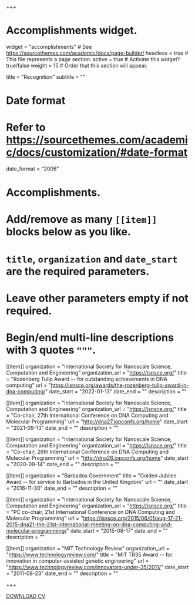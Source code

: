 +++
# Accomplishments widget.
widget = "accomplishments"  # See https://sourcethemes.com/academic/docs/page-builder/
headless = true  # This file represents a page section.
active = true  # Activate this widget? true/false
weight = 15  # Order that this section will appear.

title = "Recognition"
subtitle = ""

# Date format
#   Refer to https://sourcethemes.com/academic/docs/customization/#date-format
date_format = "2006"

# Accomplishments.
#   Add/remove as many `[[item]]` blocks below as you like.
#   `title`, `organization` and `date_start` are the required parameters.
#   Leave other parameters empty if not required.
#   Begin/end multi-line descriptions with 3 quotes `"""`.

[[item]]
  organization = "International Society for Nanoscale Science, Computation and Engineering"
  organization_url = "https://isnsce.org/"
  title = "Rozenberg Tulip Award -- for outstanding achievements in DNA computing"
  url = "https://isnsce.org/awards/the-rozenberg-tulip-award-in-dna-computing/"
  date_start = "2022-01-13"
  date_end = ""
  description = ""

[[item]]
  organization = "International Society for Nanoscale Science, Computation and Engineering"
  organization_url = "https://isnsce.org/"
  title = "Co-chair, 27th International Conference on DNA Computing and Molecular Programming"
  url = "http://dna27.iopconfs.org/home"
  date_start = "2021-09-13"
  date_end = ""
  description = ""
  
[[item]]
  organization = "International Society for Nanoscale Science, Computation and Engineering"
  organization_url = "https://isnsce.org/"
  title = "Co-chair, 26th International Conference on DNA Computing and Molecular Programming"
  url = "http://dna26.iopconfs.org/home"
  date_start = "2020-09-14"
  date_end = ""
  description = ""

[[item]]
  organization = "Barbados Government"
  title = "Golden Jubilee Award -- for service to Barbados in the United Kingdom"
  url = ""
  date_start = "2016-11-30"
  date_end = ""
  description = ""
  
  
[[item]]
  organization = "International Society for Nanoscale Science, Computation and Engineering"
  organization_url = "https://isnsce.org/"
  title = "PC co-chair, 21st International Conference on DNA Computing and Molecular Programming"
  url = "https://isnsce.org/2015/06/01/aug-17-21-2015-dna21-the-21st-international-meeting-on-dna-computing-and-molecular-programming/"
  date_start = "2015-08-17"
  date_end = ""
  description = ""
  
[[item]]
  organization = "MIT Technology Review"
  organization_url = "https://www.technologyreview.com/"
  title = "MIT TR35 Award -- for innovation in computer-assisted genetic engineering"
  url = "https://www.technologyreview.com/innovators-under-35/2011/"
  date_start = "2011-08-23"
  date_end = ""
  description = ""

+++

<a href="AndrewPhillipsCV.pdf"> <i class="fab fa-adobe"></i> DOWNLOAD CV</a>